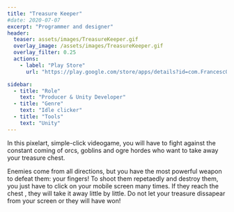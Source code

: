 ```yaml
---
title: "Treasure Keeper"
#date: 2020-07-07
excerpt: "Programmer and designer"
header:
  teaser: assets/images/TreasureKeeper.gif
  overlay_image: /assets/images/TreasureKeeper.gif
  overlay_filter: 0.25
  actions:
    - label: "Play Store"
      url: "https://play.google.com/store/apps/details?id=com.FrancescObrador.TreasureKeeper&hl=es"

sidebar:
  - title: "Role"
    text: "Producer & Unity Developer" 
  - title: "Genre"
    text: "Idle clicker"
  - title: "Tools"
    text: "Unity"
---
```

In this pixelart, simple-click videogame, you will have to fight against the constant coming of orcs, goblins and ogre hordes who want to take away your treasure chest.

Enemies come from all directions, but you have the most powerful weapon to defeat them: your fingers! To shoot them repetaedly and destroy them, you just have to click on your mobile screen many times. If they reach the chest , they will take it away little by little. Do not let your treasure dissapear from your screen or they will have won!